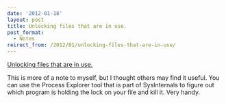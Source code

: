 ```yaml
---
date: '2012-01-18'
layout: post
title: Unlocking files that are in use.
post_format:
  - Notes
reirect_from: /2012/01/unlocking-files-that-are-in-use/
---
```


[Unlocking files that are in use.](http://www.microsoftnow.com/2008/10/unlocking-files-that-are-in-use.html)


This is more of a note to myself, but I thought others may find it useful. You can use the Process Explorer tool that is part of SysInternals to figure out which program is holding the lock on your file and kill it. Very handy.


